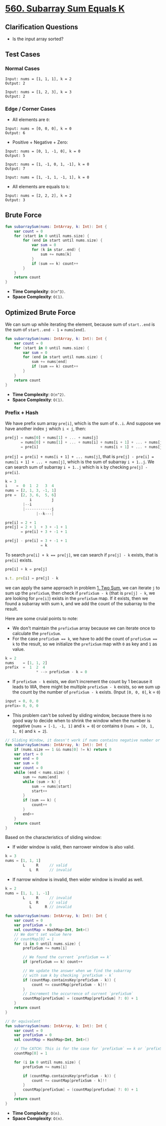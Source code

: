 # [560. Subarray Sum Equals K](https://leetcode.com/problems/subarray-sum-equals-k/)

## Clarification Questions
* Is the input array sorted?

## Test Cases
### Normal Cases
```
Input: nums = [1, 1, 1], k = 2
Output: 2

Input: nums = [1, 2, 3], k = 3
Output: 2
```
### Edge / Corner Cases
* All elements are `0`:
```
Input: nums = [0, 0, 0], k = 0
Output: 6
```

* Positive + Negative + Zero:
```
Input: nums = [0, 1, -1, 0], k = 0
Output: 5

Input: nums = [1, -1, 0, 1, -1], k = 0
Output: 7

Input: nums = [1, -1, 1, -1, 1], k = 0
```

* All elements are equals to `k`:
```
Input: nums = [2, 2, 2], k = 2
Output: 3
```

## Brute Force
```kotlin
fun subarraySum(nums: IntArray, k: Int): Int {
    var count = 0
    for (start in 0 until nums.size) {
        for (end in start until nums.size) {
            var sum = 0
            for (k in star..end) {
                sum += nums[k]
            }
            if (sum == k) count++
        }
    }
    return count
}
```

* **Time Complexity**: `O(n^3)`.
* **Space Complexity**: `O(1)`.

## Optimized Brute Force
We can sum up while iterating the element, because sum of `start..end` is the sum of `start..end - 1` + `nums[end]`.

```kotlin
fun subarraySum(nums: IntArray, k: Int): Int {
    var count = 0
    for (start in 0 until nums.size) {
        var sum = 0
        for (end in start until nums.size) {
            sum += nums[end]
            if (sum == k) count++
        }
    }
    return count
}
```

* **Time Complexity**: `O(n^2)`.
* **Space Complexity**: `O(1)`.

### Prefix + Hash
We have prefix sum array `pre[i]`, which is the sum of `0..i`. And suppose we have another index `j` which `i < j`, then:

```js
pre[j] = nums[0] + nums[1] + ... + nums[j]
       = nums[0] + nums[1] + ... + nums[i] + nums[i + 1] + ... + nums[j]
       = pre[i]                            + nums[i + 1] + ... + nums[j]
```

`pre[j] = pre[i] + nums[i + 1] + ... nums[j]`, that is `pre[j] - pre[i] = nums[i + 1] + ... + nums[j]`, which is the sum of subarray `i + 1..j`. We can search sum of subarray `i + 1..j` which is `k` by checking `pre[j] - pre[i]`.

```js
k = 3
i    =  0  1  2   3  4
nums = [2, 1, 3, -1, 1]
pre =  [2, 3, 6,  5, 6]
           i         j
        |--i
        |------------j
              |--k---|           

pre[i] = 2 + 1
pre[j] = 2 + 1  + 3 + -1 + 1
       = pre[i] + 3 + -1 + 1

pre[j] - pre[i] = 3 + -1 + 1
                = k
```

To search `pre[i] + k == pre[j]`, we can search if `pre[j] - k` exists, that is `pre[i]` exists.

```js
pre[i] + k = pre[j]

s.t. pre[i] = pre[j] - k
```

we can apply the same approach in problem [1. Two Sum](../leetcode/1.two-sum.md), we can iterate `j` to sum up the `prefixSum`, then check if `prefixSum - k` (that is `pre[j] - k`, we are looking for `pre[i]`) exists in the `prefixSum` map. If it exists, then we found a subarray with sum `k`, and we add the count of the subarray to the result.

Here are some cruial points to note:
* We don't maintain the `prefixSum` array because we can iterate once to calculate the `prefixSum`.
* For the case `prefixSum == k`, we have to add the count of `prefixSum == k` to the result, so we initialize the `prefixSum` map with `0` as key and `1` as value.

```js
k = 2
nums    = [1, 1, 2]
prefix  =  1  2  4
              * --> prefixSum - k = 0
```

* If `prefixSum - k` exists, we don't increment the count by 1 because it leads to WA, there might be multiple `prefixSum - k` exists, so we sum up the count by the number of `prefixSum - k` exists. (Input `[0, 0, 0]`, k = `0`)

```js
input = 0, 0, 0
prefix= 0, 0, 0
```
* This problem can't be solved by sliding window, because there is no good way to decide when to shrink the window when the number is negative (`nums = [-1, -1, 1]` and `k = 0`) or contains `0` (`nums = [0, 1, 1, 0]` and `k = 2`). 

```kotlin
// Sliding Window, it doesn't work if nums contains negative number or 0, it only works if all numbers are positive.
fun subarraySum(nums: IntArray, k: Int): Int {
    if (nums.size == 1 && nums[0] != k) return 0
    var start = 0
    var end = 0
    var sum = 0
    var count = 0
    while (end < nums.size) {
        sum += nums[end]
        while (sum > k) {
            sum -= nums[start]
            start++
        }
        if (sum == k) {
            count++
        }
        end++
    }
    return count
}
```

Based on the characteristics of sliding window:
* If wider window is valid, then narrower window is also valid.
```js
k = 3
nums = [1, 1, 1]
        L     R     // valid
           L  R     // invalid
```
* If narrow window is invalid, then wider window is invalid as well.
```js
k = 2
nums = [1, 1, 1, -1]
        L     R     // invalid
           L  R     // valid
           L      R // invalid
```

```kotlin
fun subarraySum(nums: IntArray, k: Int): Int {
    var count = 0
    var prefixSum = 0
    val countMap = HashMap<Int, Int>()
    // We don't set value here 
    // countMap[0] = 1
    for (i in 0 until nums.size) {
        prefixSum += nums[i]

        // We found the current `prefixSum == k`
        if (prefixSum == k) count++

        // We update the answer when we find the subarray 
        // with sum k by checking `prefixSum - k`
        if (countMap.containsKey(prefixSum - k)) {
            count += countMap[prefixSum - k]!!
        }
        // Increment the occurrence of current `prefixSum`
        countMap[prefixSum] = (countMap[prefixSum] ?: 0) + 1
    }
    return count
}

// Or equivalent
fun subarraySum(nums: IntArray, k: Int): Int {
    var count = 0
    var prefixSum = 0
    val countMap = HashMap<Int, Int>()

    // The CATCH: This is for the case for `prefixSum` == k or `prefixSum - k == 0`
    countMap[0] = 1

    for (i in 0 until nums.size) {
        prefixSum += nums[i]

        if (countMap.containsKey(prefixSum - k)) {
            count += countMap[prefixSum - k]!!
        }
        countMap[prefixSum] = (countMap[prefixSum] ?: 0) + 1
    }
    return count
}
```

* **Time Complexity**: `O(n)`.
* **Space Complexity**: `O(n)`.